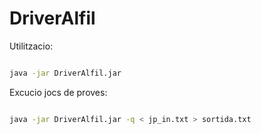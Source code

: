 # DriverAlfil

Utilitzacio:

```sh

java -jar DriverAlfil.jar

```

Excucio jocs de proves:

```sh

java -jar DriverAlfil.jar -q < jp_in.txt > sortida.txt

```
